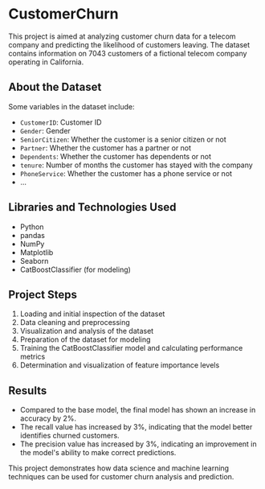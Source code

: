 # CustomerChurn

This project is aimed at analyzing customer churn data for a telecom company and predicting the likelihood of customers leaving. The dataset contains information on 7043 customers of a fictional telecom company operating in California.

## About the Dataset

Some variables in the dataset include:

- `CustomerID`: Customer ID
- `Gender`: Gender
- `SeniorCitizen`: Whether the customer is a senior citizen or not
- `Partner`: Whether the customer has a partner or not
- `Dependents`: Whether the customer has dependents or not
- `tenure`: Number of months the customer has stayed with the company
- `PhoneService`: Whether the customer has a phone service or not
- ...

## Libraries and Technologies Used

- Python
- pandas
- NumPy
- Matplotlib
- Seaborn
- CatBoostClassifier (for modeling)

## Project Steps

1. Loading and initial inspection of the dataset
2. Data cleaning and preprocessing
3. Visualization and analysis of the dataset
4. Preparation of the dataset for modeling
5. Training the CatBoostClassifier model and calculating performance metrics
6. Determination and visualization of feature importance levels

## Results

- Compared to the base model, the final model has shown an increase in accuracy by 2%.
- The recall value has increased by 3%, indicating that the model better identifies churned customers.
- The precision value has increased by 3%, indicating an improvement in the model's ability to make correct predictions.

This project demonstrates how data science and machine learning techniques can be used for customer churn analysis and prediction.

